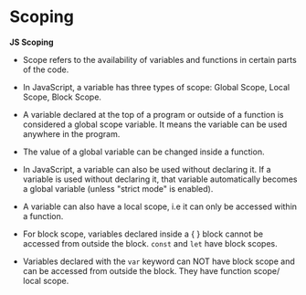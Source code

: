 # Scoping

**JS Scoping**

- Scope refers to the availability of variables and functions in certain parts of the code.

- In JavaScript, a variable has three types of scope: Global Scope, Local Scope, Block Scope.

- A variable declared at the top of a program or outside of a function is considered a global scope variable. It means the variable can be used anywhere in the program.

- The value of a global variable can be changed inside a function.

- In JavaScript, a variable can also be used without declaring it. If a variable is used without declaring it, that variable automatically becomes a global variable (unless "strict mode" is enabled).

- A variable can also have a local scope, i.e it can only be accessed within a function.

- For block scope, variables declared inside a { } block cannot be accessed from outside the block. `const` and `let` have block scopes.

-  Variables declared with the `var` keyword can NOT have block scope and can be accessed from outside the block. They have function scope/ local scope. 
